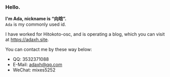 ### Hello.

**I'm Ada, nickname is “向晗”.**   
`Ada` is my commonly used id.

I have worked for Hitokoto-osc, and is operating a blog, which you can visit at <https://adaxh.site>.

You can contact me by these way below:
*  QQ: 3532371088
*  E-Mail: <adaxh@qq.com>
*  WeChat: mixes5252
